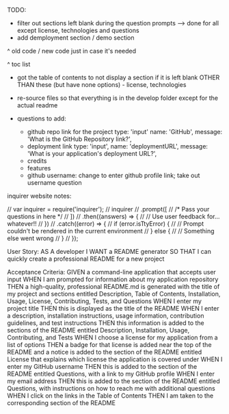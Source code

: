 TODO: 
- filter out sections left blank during the question prompts -->
        done for all except license, technologies and questions
- add demployment section / demo section 

<!-- 
const checkTechnologies = (data) => {
   if(data.Technologies === "N/A") {
     return "";
   }
    else {
     return `## Technologies
 ${data.Technologies}`
    }
 } 
 -->

<!-- 
## Technologies
${data.Technologies} 
-->

<!-- 
const checkLicense = (data) => {
   if(data.License === "Unlicensed") {
     return "";
   }
    else {
     return `## License
 ${data.License}`
    }
 } 
 -->

^ old code / new code just in case it's needed 

  <!-- 
  ## Table of Contents
  - [Installation](#installation)
  - [Usage](#usage)
  - [Technologies](#technologies)
  - [License](#license)
  - [Contribution](#contribution)
  - [Tests](#tests)
  - [Questions](#questions) -->
  ^ toc list 

- got the table of contents to not display a section if it is left blank OTHER THAN these (but have none options)
        - license, technologies


- re-source files so that everything is in the develop folder except for the actual readme
- questions to add: 
    - github repo link for the project
            type: 'input'
            name: 'GitHub',
            message: 'What is the GitHub Repository link?',
    - deployment link
            type: 'input',
            name: 'deploymentURL',
            message: 'What is your application's deployment URL?',
    - credits
    - features
    - github username: change to enter github profile link; take out username question



inquirer website notes: 

// var inquirer = require('inquirer');
// inquirer
//   .prompt([
//     /* Pass your questions in here */
//   ])
//   .then((answers) => {
//     // Use user feedback for... whatever!!
//   })
//   .catch((error) => {
//     if (error.isTtyError) {
//       // Prompt couldn't be rendered in the current environment
//     } else {
//       // Something else went wrong
//     }
//   });





User Story: 
AS A developer
I WANT a README generator
SO THAT I can quickly create a professional README for a new project

Acceptance Criteria: 
GIVEN a command-line application that accepts user input
WHEN I am prompted for information about my application repository
THEN a high-quality, professional README.md is generated with the title of my project and sections entitled Description, Table of Contents, Installation, Usage, License, Contributing, Tests, and Questions
WHEN I enter my project title
THEN this is displayed as the title of the README
WHEN I enter a description, installation instructions, usage information, contribution guidelines, and test instructions
THEN this information is added to the sections of the README entitled Description, Installation, Usage, Contributing, and Tests
WHEN I choose a license for my application from a list of options
THEN a badge for that license is added near the top of the README and a notice is added to the section of the README entitled License that explains which license the application is covered under
WHEN I enter my GitHub username
THEN this is added to the section of the README entitled Questions, with a link to my GitHub profile
WHEN I enter my email address
THEN this is added to the section of the README entitled Questions, with instructions on how to reach me with additional questions
WHEN I click on the links in the Table of Contents
THEN I am taken to the corresponding section of the README


